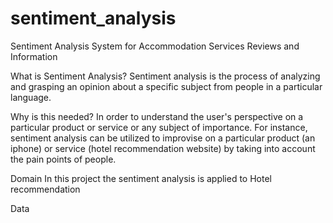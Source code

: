 # sentiment_analysis
Sentiment Analysis System for Accommodation Services Reviews and Information

What is Sentiment Analysis?
Sentiment analysis is the process of analyzing and grasping an opinion about a specific subject from people in a particular language.

Why is this needed? 
In order to understand the user's perspective on a particular product or service or any subject of importance. For instance, sentiment analysis can be utilized to improvise on a particular product (an iphone) or service (hotel recommendation website) by taking into account the pain points of people.

Domain
In this project the sentiment analysis is applied to Hotel recommendation

Data

